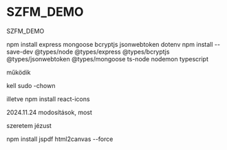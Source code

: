 # SZFM_DEMO
SZFM_DEMO

npm install express mongoose bcryptjs jsonwebtoken dotenv
npm install --save-dev @types/node @types/express @types/bcryptjs @types/jsonwebtoken @types/mongoose ts-node nodemon typescript

működik

kell sudo -chown

illetve npm install react-icons

2024.11.24 modosítások, most

szeretem jézust

npm install jspdf html2canvas --force
